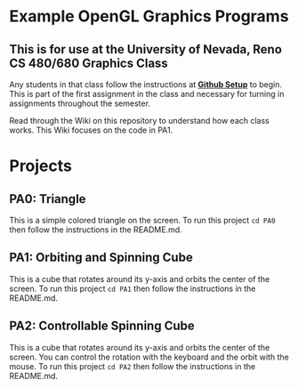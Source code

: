 # Example OpenGL Graphics Programs
## This is for use at the University of Nevada, Reno CS 480/680 Graphics Class
Any students in that class follow the instructions at [**Github Setup**](https://github.com/HPC-Vis/computer-graphics/wiki/Github-Setup) to begin. This is part of the first assignment in the class and necessary for turning in assignments throughout the semester.

Read through the Wiki on this repository to understand how each class works. This Wiki focuses on the code in PA1.

# Projects

## PA0: Triangle
This is a simple colored triangle on the screen. To run this project ```cd PA0``` then follow the instructions in the README.md.

## PA1: Orbiting and Spinning Cube
This is a cube that rotates around its y-axis and orbits the center of the screen. To run this project ```cd PA1``` then follow the instructions in the README.md.

## PA2: Controllable Spinning Cube
This is a cube that rotates around its y-axis and orbits the center of the screen. You can control the rotation with the keyboard and the orbit with the mouse. To run this project ```cd PA2``` then follow the instructions in the README.md.



